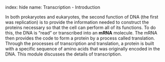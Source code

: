 index: hide
name: Transcription - Introduction

In both prokaryotes and eukaryotes, the second function of DNA (the first was replication) is to provide the information needed to construct the proteins necessary so that the cell can perform all of its functions. To do this, the DNA is “read” or transcribed into an  **mRNA** molecule. The mRNA then provides the code to form a protein by a process called translation. Through the processes of transcription and translation, a protein is built with a specific sequence of amino acids that was originally encoded in the DNA. This module discusses the details of transcription.
